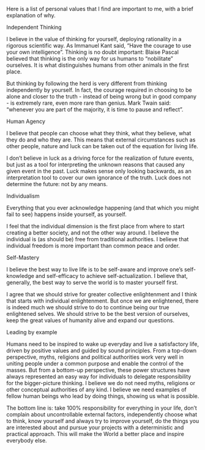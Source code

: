 Here is a list of personal values that I find are important to me, with a brief explanation of why.

Independent Thinking

I believe in the value of thinking for yourself, deploying rationality in a rigorous scientific way.
As Immanuel Kant said, “Have the courage to use your own intelligence”.
Thinking is no doubt important: Blaise Pascal believed that thinking is the only way for us humans to “nobilitate” ourselves.
It is what distinguishes humans from other animals in the first place.

But thinking by following the herd is very different from thinking independently by yourself.
In fact, the courage required in choosing to be alone and closer to the truth - instead of being wrong but in good company - is extremely rare, even more rare than genius.
Mark Twain said: “whenever you are part of the majority, it is time to pause and reflect”.

Human Agency

I believe that people can choose what they think, what they believe, what they do and who they are.
This means that external circumstances such as other people, nature and luck can be taken out of the equation for living life.

I don’t believe in luck as a driving force for the realization of future events, but just as a tool for interpreting the unknown reasons that caused any given event in the past.
Luck makes sense only looking backwards, as an interpretation tool to cover our own ignorance of the truth.
Luck does not determine the future: not by any means.


Individualism

Everything that you ever acknowledge happening (and that which you might fail to see) happens inside yourself, as yourself.

I feel that the individual dimension is the first place from where to start creating a better society, and not the other way around.
I believe the individual is (as should be) free from traditional authorities.
I believe that individual freedom is more important than common peace and order.


Self-Mastery

I believe the best way to live life is to be self-aware and improve one’s self-knowledge and self-efficacy to achieve self-actualization. I believe that, generally, the best way to serve the world is to master yourself first.

I agree that we should strive for greater collective enlightenment and I think that starts with individual enlightenment.
But once we are enlightened, there is indeed much we should strive to do to continue being our true enlightened selves.
We should strive to be the best version of ourselves, keep the great values of humanity alive and expand our questions.


Leading by example

Humans need to be inspired to wake up everyday and live a satisfactory life, driven by positive values and guided by sound principles.
From a top-down perspective, myths, religions and political authorities work very well in uniting people under a common purpose and enable the control of the masses.
But from a bottom-up perspective, these power structures have always represented an easy way for individuals to delegate responsibility for the bigger-picture thinking.
I believe we do not need myths, religions or other conceptual authorities of any kind.
I believe we need examples of fellow human beings who lead by doing things, showing us what is possible.

The bottom line is: take 100% responsibility for everything in your life, don’t complain about uncontrollable external factors, independently choose what to think, know yourself and always try to improve yourself, do the things you are interested about and pursue your projects with a deterministic and practical approach.
This will make the World a better place and inspire everybody else.
